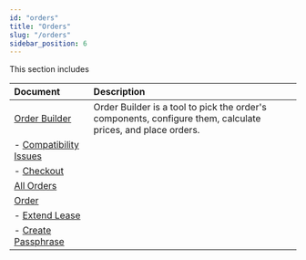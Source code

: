 ```yaml
---
id: "orders"
title: "Orders"
slug: "/orders"
sidebar_position: 6
---
```


This section includes 

| **Document** | **Description** |
| :- | :- |
| [Order Builder](/marketplace/orders/order-builder) | Order Builder is a tool to pick the order's components, configure them, calculate prices, and place orders. |
| - [Compatibility Issues](/marketplace/orders/order-builder/compatibility) | |
| - [Checkout](/marketplace/orders/order-builder/checkout) | |
| [All Orders](/marketplace/orders/all-orders) | |
| [Order](/marketplace/orders/order) | |
| - [Extend Lease](/marketplace/orders/order/extend-lease) | |
| - [Create Passphrase](/marketplace/orders/order/passphrase) | |